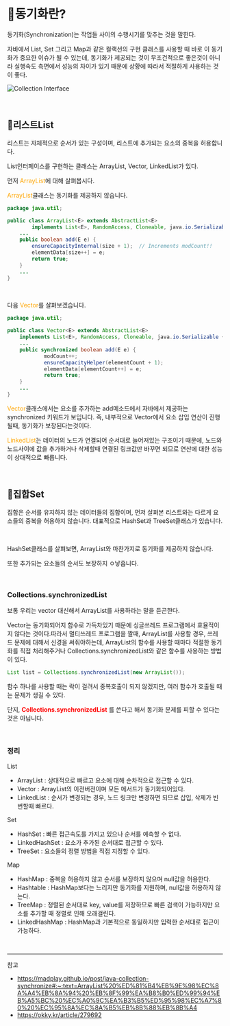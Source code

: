 <h1>🍞동기화란?</h1>

동기화(Synchronization)는 작업들 사이의 수행시기를 맞추는 것을 말한다.

자바에서 List, Set 그리고 Map과 같은 컬랙션의 구현 클래스를 사용할 때 바로 이 동기화가 중요한 이슈가 될 수 있는데, 동기화가 제공되는 것이 무조건적으로 좋은것이 아니라 실행속도 측면에서 성능의 차이가 있기 때문에 상황에 따라서 적절하게 사용하는 것이 좋다.

![Collection Interface](https://madplay.github.io/img/post/2018-04-16-java-collection-synchronize-1.jpg)

<br>

<h2>🍰리스트List</h2>

리스트는 자체적으로 순서가 있는 구성이며, 리스트에 추가되는 요소의 중복을 허용합니다.

List인터페이스를 구현하는 클래스는 ArrayList, Vector, LinkedList가 있다.

먼저 <span style="color:orange">ArrayList</span>에 대해 살펴봅시다.

<span style="color:orange">ArrayList</span>클래스는 동기화를 제공하지 않습니다.

```java
package java.util;

public class ArrayList<E> extends AbstractList<E>
        implements List<E>, RandomAccess, Cloneable, java.io.Serializable {
    ...
    public boolean add(E e) {
        ensureCapacityInternal(size + 1);  // Increments modCount!!
        elementData[size++] = e;
        return true;
    }
    ...
}
```

<br>

다음 <span style="color:orange">Vector</span>를 살펴보겠습니다.

```java
package java.util;

public class Vector<E> extends AbstractList<E>
    implements List<E>, RandomAccess, Cloneable, java.io.Serializable {
    ...
    public synchronized boolean add(E e) {
            modCount++;
            ensureCapacityHelper(elementCount + 1);
            elementData[elementCount++] = e;
            return true;
    }
    ...
}
```

<span style="color:orange">Vector</span>클래스에서는 요소를 추가하는 add메소드에서 자바에서 제공하는 synchronized 키워드가 보입니다. 즉, 내부적으로 Vector에서 요소 삽입 연산이 진행될때, 동기화가 보장된다는것이다.

<span style="color:orange">LinkedList</span>는 데이터의 노드가 연결되어 순서대로 늘어져있는 구조이기 때문에, 노드와 노드사이에 값을 추가하거나 삭제할때 연결된 링크값만 바꾸면 되므로 연산에 대한 성능이 상대적으로 빠릅니다.

<br>

<h2>🍰집합Set</h2>

집합은 순서를 유지하지 않는 데이터들의 집합이며, 먼저 살펴본 리스트와는 다르게 요소들의 중복을 허용하지 않습니다. 대표적으로 HashSet과 TreeSet클래스가 있습니다.

<br>

HashSet클래스를 살펴보면, ArrayList와 마찬가지로 동기화를 제공하지 않습니다.

또한 추가되는 요소들의 순서도 보장하지 ㅇ낳흡니다.

<br>

<h3>Collections.synchronizedList</h3>

보통 우리는 vector 대신해서 ArrayList를 사용하라는 말을 듣곤한다.

Vector는 동기화되어지 함수로 가득차있기 때문에 싱글쓰레드 프로그램에서 효율적이지 않다는 것이다.따라서 멀티쓰레드 프로그램을 짤때, ArrayList를 사용할 경우, 쓰레드 문제에 대해서 신경을 써줘야하는데,  ArrayList의 함수를 사용할 때마다 적절한 동기화를 직접 처리해주거나 Collections.synchronizedList와 같은 함수를 사용하는 방법이 있다.

```java
List list = Collections.synchronizedList(new ArrayList());
```

함수 하나를 사용할 때는 락이 걸려서 중복호출이 되지 않겠지만, 여러 함수가 호출될 때는 문제가 생길 수 있다.

단지, <b style="color:red">Collections.synchronizedList</b> 를 쓴다고 해서 동기화 문제를 피할 수 있다는 것은 아닙니다.





<br>

<h3>정리</h3>

List

- ArrayList : 상대적으로 빠르고 요소에 대해 순차적으로 접근할 수 있다.
- Vector : ArrayList의 이전버전이며 모든 메서드가 동기화되어있다.
- LinkedList : 순서가 변경되는 경우, 노드 링크만 변경하면 되므로 삽입, 삭제가 빈번할때 빠르다.

Set

- HashSet : 빠른 접근속도를 가지고 있으나 순서를 예측할 수 없다.
- LinkedHashSet : 요소가 추가된 순서대로 접근할 수 있다.
- TreeSet : 요소들의 정렬 방법을 직접 지정할 수 있다.

Map

- HashMap : 중복을 허용하지 않고 순서를 보장하지 않으며 null값을 허용한다.
- Hashtable : HashMap보다는 느리지만 동기화를 지원하며, null값을 허용하지 않는다.
- TreeMap : 정렬된 순서대로 key, value를 저장하므로 빠른 검색이 가능하지만 요소를 추가할 때 정렬로 인해 오래걸린다.
- LinkedHashMap : HashMap과 기본적으로 동일하지만 입력한 순서대로 접근이 가능하다.

<br>

---

참고

- https://madplay.github.io/post/java-collection-synchronize#:~:text=ArrayList%20%ED%81%B4%EB%9E%98%EC%8A%A4%EB%8A%94%20%EB%8F%99%EA%B8%B0%ED%99%94%EB%A5%BC%20%EC%A0%9C%EA%B3%B5%ED%95%98%EC%A7%80%20%EC%95%8A%EC%8A%B5%EB%8B%88%EB%8B%A4
- https://okky.kr/article/279692